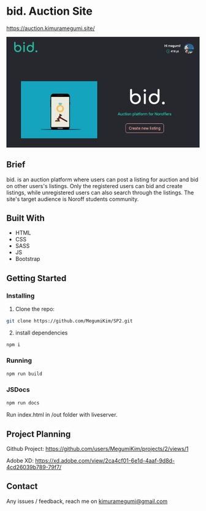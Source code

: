 # bid. Auction Site

https://auction.kimuramegumi.site/

![Homepage Preview](./asset/img/site-screenshot.png)

## Brief

bid. is an auction platform where users can post a listing for auction and bid on other users's listings.
Only the registered users can bid and create listings, while unregistered users can also search through the listings.
The site's target audience is Noroff students community.

## Built With

- HTML
- CSS
- SASS
- JS
- Bootstrap

## Getting Started

### Installing

1. Clone the repo:

```bash
git clone https://github.com/MegumiKim/SP2.git
```

2. install dependencies

```bash
npm i
```

### Running

```bash
npm run build
```

### JSDocs

```bash
npm run docs
```

Run index.html in /out folder with liveserver.

## Project Planning

Github Project:
https://github.com/users/MegumiKim/projects/2/views/1

Adobe XD:
https://xd.adobe.com/view/2ca4cf01-6e1d-4aaf-9d8d-4cd26039b789-79f7/

## Contact

Any issues / feedback, reach me on kimuramegumi@gmail.com

